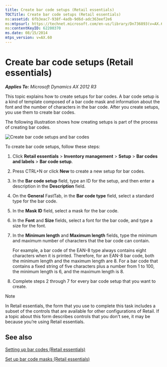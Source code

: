 ```yaml
---
title: Create bar code setups (Retail essentials)
TOCTitle: Create bar code setups (Retail essentials)
ms:assetid: 6fb3eac7-938f-4adb-9d6d-adc363eef2e6
ms:mtpsurl: https://technet.microsoft.com/en-us/library/Dn736893(v=AX.60)
ms:contentKeyID: 62200370
ms.date: 08/15/2014
mtps_version: v=AX.60
---
```


# Create bar code setups (Retail essentials) 


_**Applies To:** Microsoft Dynamics AX 2012 R3_

This topic explains how to create setups for bar codes. A bar code setup is a kind of template composed of a bar code mask and information about the font and the number of characters in the bar code. After you create setups, you use them to create bar codes.

The following illustration shows how creating setups is part of the process of creating bar codes.

![Create bar code setups and bar codes](images/Dn736893.Createbarcodesetups(Retailessentials)(AX.60).png "Create bar code setups and bar codes")

  

To create bar code setups, follow these steps:

1.  Click **Retail essentials** \> **Inventory management** \> **Setup** \> **Bar codes and labels** \> **Bar code setup**.

2.  Press CTRL+N or click **New** to create a new setup for bar codes.

3.  In the **Bar code setup** field, type an ID for the setup, and then enter a description in the **Description** field.

4.  On the **General** FastTab, in the **Bar code type** field, select a standard type for the bar code.

5.  In the **Mask ID** field, select a mask for the bar code.

6.  In the **Font** and **Size** fields, select a font for the bar code, and type a size for the font.

7.  In the **Minimum length** and **Maximum length** fields, type the minimum and maximum number of characters that the bar code can contain.
    
    For example, a bar code of the EAN-8 type always contains eight characters when it is printed. Therefore, for an EAN-8 bar code, both the minimum length and the maximum length are 8. For a bar code that contains a fixed string of five characters plus a number from 1 to 100, the minimum length is 6, and the maximum length is 8.

8.  Complete steps 2 through 7 for every bar code setup that you want to create.


> [!NOTE]
> <P>In Retail essentials, the form that you use to complete this task includes a subset of the controls that are available for other configurations of Retail. If a topic about this form describes controls that you don't see, it may be because you’re using Retail essentials.</P>



## See also

[Setting up bar codes (Retail essentials)](setting-up-bar-codes-retail-essentials.md)

[Set up bar code masks (Retail essentials)](set-up-bar-code-masks-retail-essentials.md)

  


